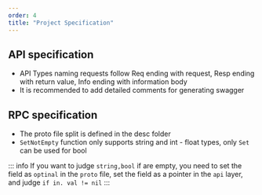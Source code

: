 ```yaml
---
order: 4
title: "Project Specification"
---
```


## API specification

- API Types naming requests follow Req ending with request, Resp ending with return value, Info ending with information body
- It is recommended to add detailed comments for generating swagger

## RPC specification

- The proto file split is defined in the desc folder
- `SetNotEmpty` function only supports string and int - float types, only `Set` can be used for bool

::: info
If you want to judge `string,bool` if are empty, you need to set the field as `optinal` in the `proto` file, set the field as a pointer in the `api` layer, and judge `if in. val != nil`
:::
